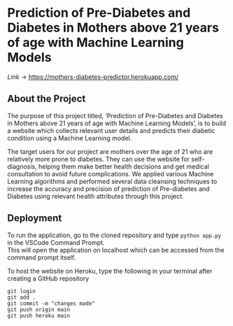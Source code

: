 # Prediction of Pre-Diabetes and Diabetes in Mothers above 21 years of age with Machine Learning Models

*Link ->* https://mothers-diabetes-predictor.herokuapp.com/

## About the Project

The purpose of this project titled, ‘Prediction of Pre-Diabetes and Diabetes in Mothers above 21 years of age with Machine Learning Models’, is to build a website which collects relevant user details and predicts their diabetic condition using a Machine Learning model. 

The target users for our project are mothers over the age of 21 who are relatively more prone to diabetes. They can use the website for self-diagnosis, helping them make better health decisions and get medical consultation to avoid future complications. We applied various Machine Learning algorithms and performed several data cleansing techniques to increase the accuracy and precision of prediction of Pre-diabetes and Diabetes using relevant health attributes through this project.

## Deployment

To run the application, go to the cloned repository and type `python app.py` in the VSCode Command Prompt. <br>
This will open the application on localhost which can be accessed from the command prompt itself.

To host the website on Heroku, type the following in your terminal after creating a GitHub repository
```
git login
git add .
git commit -m "changes made"
git push origin main
git push heroku main
```

